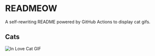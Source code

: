 # READMEOW

A self-rewriting README powered by GitHub Actions to display cat gifs.

## Cats

![In Love Cat GIF](https://media0.giphy.com/media/MDJ9IbxxvDUQM/200.gif?cid=9acd02da0p2l9wjxkpu45htmvm7gbli9bcxl9w7d772yu54w&ep=v1_gifs_search&rid=200.gif&ct=g)
